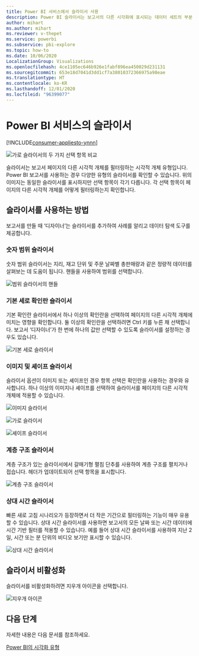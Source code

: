 ```yaml
---
title: Power BI 서비스에서 슬라이서 사용
description: Power BI 슬라이서는 보고서의 다른 시각화에 표시되는 데이터 세트의 부분을 좁히는 대체 필터링 방법입니다.
author: mihart
ms.author: mihart
ms.reviewer: v-thepet
ms.service: powerbi
ms.subservice: pbi-explore
ms.topic: how-to
ms.date: 10/06/2020
LocalizationGroup: Visualizations
ms.openlocfilehash: 4ce1105ec646b926e1fabf896ea450029d231131
ms.sourcegitcommit: 653e18d7041d3dd1cf7a38010372366975a98eae
ms.translationtype: HT
ms.contentlocale: ko-KR
ms.lasthandoff: 12/01/2020
ms.locfileid: "96399077"
---
```

# <a name="slicers-in-the-power-bi-service"></a>Power BI 서비스의 슬라이서

[!INCLUDE[consumer-appliesto-ynnn](../includes/consumer-appliesto-yynn.md)]

![가로 슬라이서의 두 가지 선택 항목 비교](media/end-user-slicer/power-bi-slider.png)

슬라이서는 보고서 페이지의 다른 시각적 개체를 필터링하는 시각적 개체 유형입니다. Power BI 보고서를 사용하는 경우 다양한 유형의 슬라이서를 확인할 수 있습니다. 위의 이미지는 동일한 슬라이서를 표시하지만 선택 항목이 각기 다릅니다. 각 선택 항목이 페이지의 다른 시각적 개체를 어떻게 필터링하는지 확인합니다.  


## <a name="how-to-use-slicers"></a>슬라이서를 사용하는 방법
보고서를 만들 때 ‘디자이너’는 슬라이서를 추가하여 사례를 알리고 데이터 탐색 도구를 제공합니다. 

### <a name="numeric-range-slicer"></a>숫자 범위 슬라이서
 숫자 범위 슬라이서는 지리, 재고 단위 및 주문 날짜별 총판매량과 같은 정량적 데이터를 살펴보는 데 도움이 됩니다. 핸들을 사용하여 범위를 선택합니다. 

![범위 슬라이서의 핸들](media/end-user-slicer/power-bi-handles.png)

### <a name="basic-vertical-checkbox-slicer"></a>기본 세로 확인란 슬라이서

기본 확인란 슬라이서에서 하나 이상의 확인란을 선택하여 페이지의 다른 시각적 개체에 미치는 영향을 확인합니다. 둘 이상의 확인란을 선택하려면 Ctrl 키를 누른 채 선택합니다. 보고서 ‘디자이너’가 한 번에 하나의 값만 선택할 수 있도록 슬라이서를 설정하는 경우도 있습니다.  

![기본 세로 슬라이서](media/end-user-slicer/power-bi-basic.png)

### <a name="image-and-shape-slicers"></a>이미지 및 셰이프 슬라이서
슬라이서 옵션이 이미지 또는 셰이프인 경우 항목 선택은 확인란을 사용하는 경우와 유사합니다. 하나 이상의 이미지나 셰이프를 선택하여 슬라이서를 페이지의 다른 시각적 개체에 적용할 수 있습니다. 

![이미지 슬라이서](media/end-user-slicer/power-bi-image.png)    

![가로 슬라이서](media/end-user-slicer/power-bi-horizontal.png)    

![셰이프 슬라이서](media/end-user-slicer/power-bi-boxes.png)

### <a name="hierarchy-slicer"></a>계층 구조 슬라이서

계층 구조가 있는 슬라이서에서 갈매기형 펼침 단추를 사용하여 계층 구조를 펼치거나 접습니다. 헤더가 업데이트되어 선택 항목을 표시합니다.

![계층 구조 슬라이서](media/end-user-slicer/power-bi-hierarchy.png)

### <a name="relative-time-slicer"></a>상대 시간 슬라이서
빠른 새로 고침 시나리오가 등장하면서 더 작은 기간으로 필터링하는 기능이 매우 유용할 수 있습니다.
상대 시간 슬라이서를 사용하면 보고서의 모든 날짜 또는 시간 데이터에 시간 기반 필터를 적용할 수 있습니다. 예를 들어 상대 시간 슬라이서를 사용하여 지난 2일, 시간 또는 분 단위의 비디오 보기만 표시할 수 있습니다. 

![상대 시간 슬라이서](media/end-user-slicer/power-bi-relative-time.png)

## <a name="deactivate-a-slicer"></a>슬라이서 비활성화
슬라이서를 비활성화하려면 지우개 아이콘을 선택합니다.

![지우개 아이콘](media/end-user-slicer/power-bi-eraser.png)

## <a name="next-steps"></a>다음 단계
자세한 내용은 다음 문서를 참조하세요.

[Power BI의 시각화 유형](end-user-visualizations.md)

